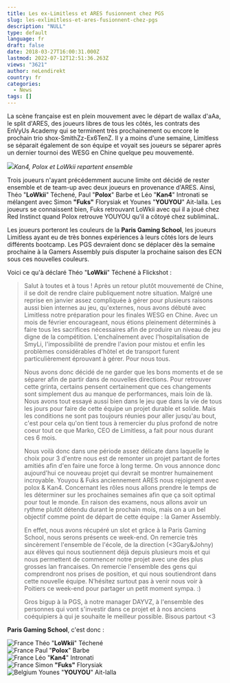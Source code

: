 ```yaml
---
title: Les ex-Limitless et ARES fusionnent chez PGS
slug: les-exlimitless-et-ares-fusionnent-chez-pgs
description: "NULL"
type: default
language: fr
draft: false
date: 2018-03-27T16:00:31.000Z
lastmod: 2022-07-12T12:51:36.263Z
views: "3621"
author: neLendirekt
country: fr
categories:
  - News
tags: []
---
```

La scène française est en plein mouvement avec le départ de wallax d'aAa, le split d'ARES, des joueurs libres de tous les côtés, les contrats des EnVyUs Academy qui se terminent très prochainement ou encore le prochain trio shox-SmithZz-Ex6TenZ. Il y a moins d'une semaine, Limitless se séparait également de son équipe et voyait ses joueurs se séparer après un dernier tournoi des WESG en Chine quelque peu mouvementé.

![](//picture/5a1f6a8eeaec4/pic.jpg)_Kan4, Polox et LoWkii repartent ensemble_

Trois joueurs n'ayant précédemment aucune limite ont décidé de rester ensemble et de team-up avec deux joueurs en provenance d'ARES. Ainsi, Théo "**LoWkii**" Téchené, Paul "**Polox**" Barbe et Léo "**Kan4**" Intronati se mélangent avec Simon **"Fuks"** Florysiak et Younes "**YOUYOU**" Ait-lalla. Les joueurs se connaissent bien, Fuks retrouvant LoWkii avec qui il a joué chez Red Instinct quand Polox retrouve YOUYOU qu'il a côtoyé chez subliminaL. 

Les joueurs porteront les couleurs de la **Paris Gaming School**, les joueurs Limitless ayant eu de très bonnes expériences à leurs côtés lors de leurs différents bootcamp. Les PGS devraient donc se déplacer dès la semaine prochaine à la Gamers Assembly puis disputer la prochaine saison des ECN sous ces nouvelles couleurs.

Voici ce qu'à déclaré Théo "**LoWkii**" Téchené à Flickshot :

> Salut à toutes et à tous ! Après un retour plutôt mouvementé de Chine, il se doit de rendre claire publiquement notre situation. Malgré une reprise en janvier assez compliquée à gérer pour plusieurs raisons aussi bien internes au jeu, qu'externes, nous avons débuté avec Limitless notre préparation pour les finales WESG en Chine. Avec un mois de février encourageant, nous étions pleinement déterminés à faire tous les sacrifices nécessaires afin de produire un niveau de jeu digne de la compétition. L'enchaînement avec l'hospitalisation de SmyLi, l'impossibilité de prendre l'avion pour mistou et enfin les problèmes considérables d'hôtel et de transport furent particulièrement éprouvant à gérer. Pour nous tous. 
> 
> Nous avons donc décidé de ne garder que les bons moments et de se séparer afin de partir dans de nouvelles directions. Pour retrouver cette grinta, certains pensent certainement que ces changements sont simplement dus au manque de performances, mais loin de là. Nous avons tout essayé aussi bien dans le jeu que dans la vie de tous les jours pour faire de cette équipe un projet durable et solide. Mais les conditions ne sont pas toujours réunies pour aller jusqu'au bout, c'est pour cela qu'on tient tous à remercier du plus profond de notre coeur tout ce que Marko, CEO de Limitless, a fait pour nous durant ces 6 mois. 
> 
> Nous voilà donc dans une période assez délicate dans laquelle le choix pour 3 d'entre nous est de remonter un projet partant de fortes amitiés afin d'en faire une force à long terme. On vous annonce donc aujourd'hui ce nouveau projet qui devrait se montrer humainement incroyable. Youyou & Fuks anciennement ARES nous rejoignent avec polox & Kan4\. Concernant les rôles nous allons prendre le temps de les déterminer sur les prochaines semaines afin que ça soit optimal pour tout le monde. En raison des examens, nous allons avoir un rythme plutôt détendu durant le prochain mois, mais on a un bel objectif comme point de départ de cette équipe : la Gamer Assembly. 
> 
> En effet, nous avons récupéré un slot et grâce à la Paris Gaming School, nous serons présents ce week-end. On remercie très sincèrement l'ensemble de l'école, de la direction (\<3Gary&Johny) aux élèves qui nous soutiennent déjà depuis plusieurs mois et qui nous permettent de commencer notre projet avec une des plus grosses lan francaises. On remercie l'ensemble des gens qui comprendront nos prises de position, et qui nous soutiendront dans cette nouvelle équipe. N’hésitez surtout pas à venir nous voir à Poitiers ce week-end pour partager un petit moment sympa. :)
> 
> Gros bigup à la PGS, à notre manager DAYVZ, à l'ensemble des personnes qui vont s'investir dans ce projet et à nos anciens coéquipiers à qui je souhaite le meilleur possible. Bisous partout \<3

**Paris Gaming School**, c'est donc :

![France](/images/countries/fr.svg)⁠ Théo "**LoWkii**" Téchené  
![France](/images/countries/fr.svg)⁠ Paul "**Polox**" Barbe  
![France](/images/countries/fr.svg)⁠ Léo "**Kan4**" Intronati  
![France](/images/countries/fr.svg)⁠ Simon **"Fuks"** Florysiak  
![Belgium](/images/countries/be.svg)⁠ Younes "**YOUYOU**" Ait-lalla
